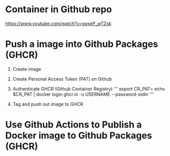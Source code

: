 # Container in Github repo
https://www.youtube.com/watch?v=gqseP_wTZsk
# Push a image into Github Packages (GHCR)
1. Create image
2. Create Personal Access Token (PAT) on Github
3. Authenticate GHCR (Github Container Registry)
'''
export CR_PAT=<TOKEN>
echo $CR_PAT | docker login ghcr.io -u USERNAME --password-stdin
'''

4. Tag and push out image to GHCR

# Use Github Actions to Publish a Docker image to Github Packages (GHCR)